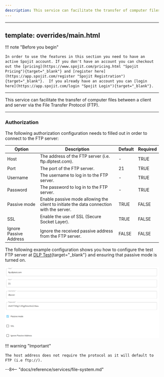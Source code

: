 ```yaml
---
description: This service can facilitate the transfer of computer files between a client and server via the File Transfer Protocol (FTP). This FTP service can be added to your workflow and connect and share data with other services.
---
```

---
template: overrides/main.html
---
!!! note "Before you begin" 

    In order to use the features in this section you need to have an active Spojit account. If you don't have an account you can checkout out the [pricing](https://www.spojit.com/pricing.html "Spojit Pricing"){target="_blank"} and [register here](https://app.spojit.com/register "Spojit Registration"){target="_blank"}.  If you already have an account you can [login here](https://app.spojit.com/login "Spojit Login"){target="_blank"}.
___
  
This service can facilitate the transfer of computer files between a client and server via the File Transfer Protocol (FTP).
___
### Authorization

The following authorization configuration needs to filled out in order to connect to the FTP server:

| Option | Description | Default | Required |
| ----------- | ----------- | ----------- | ----------- |
| Host | The address of the FTP server (i.e. ftp.dlptest.com). | - | TRUE |
| Port | The port of the FTP server. | 21 | TRUE |
| Username | The username to log in to the FTP server. | - | TRUE |
| Password | The password to log in to the FTP server. | - | TRUE |
| Passive mode | Enable passive mode allowing the client to initiate the data connection with the server. | TRUE | FALSE |
| SSL | Enable the use of SSL (Secure Socket Layer). | TRUE | FALSE |
| Ignore Passive Address | Ignore the received passive address from the FTP server. | FALSE | FALSE |

The following example configuration shows you how to configure the test FTP server at [DLP Test](https://dlptest.com/ftp-test){target="_blank"} and ensuring that passive mode is turned on.

![FTP Authorization Configuration](/assets/images/services/ftp-service/authorization-configuration.png "FTP Authorization Configuration")

!!! warning "Important"

    The host address does not require the protocol as it will default to FTP (i.e ftp://).

--8<-- "docs/reference/services/file-system.md"